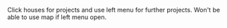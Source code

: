 Click houses for projects and use left menu for further projects. Won't be able to use map if left menu open.
